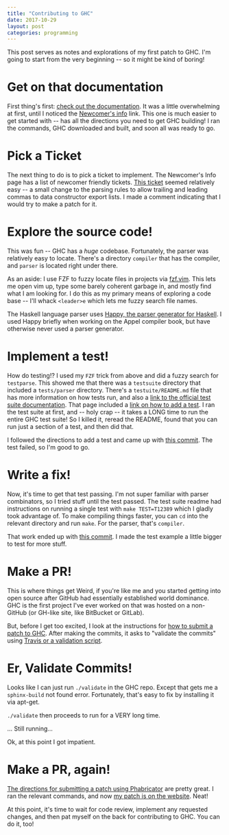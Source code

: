 ```yaml
---
title: "Contributing to GHC"
date: 2017-10-29
layout: post
categories: programming
---
```


This post serves as notes and explorations of my first patch to GHC.
I'm going to start from the very beginning -- so it might be kind of boring!

# Get on that documentation

First thing's first: [check out the documentation](https://ghc.haskell.org/trac/ghc/).
It was a little overwhelming at first, until I noticed the [Newcomer's info](https://ghc.haskell.org/trac/ghc/wiki/Newcomers) link.
This one is much easier to get started with -- has all the directions you need to get GHC building!
I ran the commands, GHC downloaded and built, and soon all was ready to go.

# Pick a Ticket

The next thing to do is to pick a ticket to implement.
The Newcomer's Info page has a list of newcomer friendly tickets.
[This ticket](https://ghc.haskell.org/trac/ghc/ticket/12389) seemed relatively easy -- a small change to the parsing rules to allow trailing and leading commas to data constructor export lists.
I made a comment indicating that I would try to make a patch for it.

# Explore the source code!

This was fun -- GHC has a *huge* codebase.
Fortunately, the parser was relatively easy to locate.
There's a directory `compiler` that has the compiler, and `parser` is located right under there.

As an aside:
I use FZF to fuzzy locate files in projects via [fzf.vim](https://github.com/junegunn/fzf.vim).
This lets me open vim up, type some barely coherent garbage in, and mostly find what I am looking for.
I do this as my primary means of exploring a code base -- I'll whack `<leader>e` which lets me fuzzy search file names.

The Haskell language parser uses [Happy, the parser generator for Haskell](https://www.haskell.org/happy/).
I used Happy briefly when working on the Appel compiler book, but have otherwise never used a parser generator.

# Implement a test!

How do testing!?
I used my `FZF` trick from above and did a fuzzy search for `testparse`.
This showed me that there was a `testsuite` directory that included a `tests/parser` directory.
There's a `testuite/README.md` file that has more information on how tests run, and also a [link to the official test suite documentation](http://ghc.haskell.org/trac/ghc/wiki/Building/RunningTests).
That page included a [link on how to add a test](https://ghc.haskell.org/trac/ghc/wiki/Building/RunningTests/Adding).
I ran the test suite at first, and -- holy crap -- it takes a LONG time to run the entire GHC test suite!
So I killed it, reread the README, found that you can run just a section of a test, and then did that.

I followed the directions to add a test and came up with [this commit](https://github.com/parsonsmatt/ghc/commit/b3544c708d73ea42af5468814fceffb99dd844d6).
The test failed, so I'm good to go.

# Write a fix!

Now, it's time to get that test passing.
I'm not super familiar with parser combinators, so I tried stuff until the test passed.
The test suite readme had instructions on running a single test with `make TEST=T12389` which I gladly took advantage of.
To make compiling things faster, you can `cd` into the relevant directory and run `make`.
For the parser, that's `compiler`.

That work ended up with [this commit](https://github.com/parsonsmatt/ghc/commit/97561e566b1524a971ab4511ce26b6c8623438b4).
I made the test example a little bigger to test for more stuff.

# Make a PR!

This is where things get Weird, if you're like me and you started getting into open source after GitHub had essentially established world dominance.
GHC is the first project I've ever worked on that was hosted on a non-GitHub (or GH-like site, like BitBucket or GitLab).

But, before I get too excited, I look at the instructions for [how to submit a patch to GHC](https://ghc.haskell.org/trac/ghc/wiki/WorkingConventions/FixingBugs).
After making the commits, it asks to "validate the commits" using [Travis or a validation script](https://ghc.haskell.org/trac/ghc/wiki/TestingPatches).

# Er, Validate Commits!

Looks like I can just run `./validate` in the GHC repo.
Except that gets me a `sphinx-build` not found error.
Fortunately, that's easy to fix by installing it via apt-get.

`./validate` then proceeds to run for a VERY long time.

... Still running...

Ok, at this point I got impatient.

# Make a PR, again!

[The directions for submitting a patch using Phabricator](https://ghc.haskell.org/trac/ghc/wiki/Phabricator) are pretty great.
I ran the relevant commands, and now [my patch is on the website](https://phabricator.haskell.org/D4134).
Neat!

At this point, it's time to wait for code review, implement any requested changes, and then pat myself on the back for contributing to GHC.
You can do it, too!
